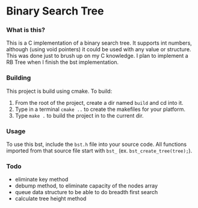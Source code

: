 Binary Search Tree
==================

### What is this?

This is a C implementation of a binary search tree. It supports
int numbers, although (using void pointers) it could be used with
any value or structure. This was done just to brush up on my C
knowledge. I plan to implement a RB Tree when I finish the bst
implementation.

### Building

This project is build using cmake. To build:

1. From the root of the project, create a dir named `build` and cd into
it.
2. Type in a terminal `cmake ..` to create the makefiles for your
platform.
3. Type `make .` to build the project in to the current dir.


### Usage

To use this bst, include the `bst.h` file into your source code. All
functions imported from that source file start with `bst_` (ex.
`bst_create_tree(tree);`).

### Todo

- eliminate key method
- debump method, to eliminate capacity of the nodes array
- queue data structure to be able to do breadth first search
- calculate tree height method

